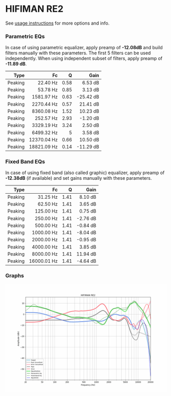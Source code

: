 # HIFIMAN RE2
See [usage instructions](https://github.com/jaakkopasanen/AutoEq#usage) for more options and info.

### Parametric EQs
In case of using parametric equalizer, apply preamp of **-12.08dB** and build filters manually
with these parameters. The first 5 filters can be used independently.
When using independent subset of filters, apply preamp of **-11.89 dB**.

| Type    | Fc          |    Q | Gain      |
|--------:|------------:|-----:|----------:|
| Peaking | 22.40 Hz    | 0.58 | 6.53 dB   |
| Peaking | 53.78 Hz    | 0.85 | 3.13 dB   |
| Peaking | 1581.97 Hz  | 0.63 | -25.42 dB |
| Peaking | 2270.44 Hz  | 0.57 | 21.41 dB  |
| Peaking | 8360.08 Hz  | 1.52 | 10.23 dB  |
| Peaking | 252.57 Hz   | 2.93 | -1.20 dB  |
| Peaking | 3329.19 Hz  | 3.24 | 2.50 dB   |
| Peaking | 6499.32 Hz  | 5    | 3.58 dB   |
| Peaking | 12370.04 Hz | 0.66 | 10.50 dB  |
| Peaking | 18821.09 Hz | 0.14 | -11.29 dB |

### Fixed Band EQs
In case of using fixed band (also called graphic) equalizer, apply preamp of **-12.38dB**
(if available) and set gains manually with these parameters.

| Type    | Fc          |    Q | Gain     |
|--------:|------------:|-----:|---------:|
| Peaking | 31.25 Hz    | 1.41 | 8.10 dB  |
| Peaking | 62.50 Hz    | 1.41 | 3.65 dB  |
| Peaking | 125.00 Hz   | 1.41 | 0.75 dB  |
| Peaking | 250.00 Hz   | 1.41 | -2.76 dB |
| Peaking | 500.00 Hz   | 1.41 | -0.84 dB |
| Peaking | 1000.00 Hz  | 1.41 | -8.04 dB |
| Peaking | 2000.00 Hz  | 1.41 | -0.95 dB |
| Peaking | 4000.00 Hz  | 1.41 | 3.85 dB  |
| Peaking | 8000.00 Hz  | 1.41 | 11.94 dB |
| Peaking | 16000.01 Hz | 1.41 | -4.64 dB |

### Graphs
![](./HIFIMAN%20RE2.png)
